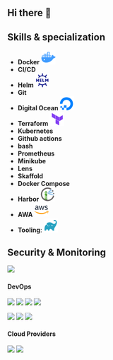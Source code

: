 ## Hi there 👋

## Skills & specialization

- **Docker** [![Docker](https://raw.githubusercontent.com/vladyslavvolkov/vladyslavvolkov/master/icons/docker.svg)](https://github.com/docker)
- **CI/CD**
- **Helm** [![Helm](https://raw.githubusercontent.com/vladyslavvolkov/vladyslavvolkov/master/icons/helm.svg)](https://github.com/helm)
- **Git**
- **Digital Ocean** [![DigitalOcean](https://raw.githubusercontent.com/vladyslavvolkov/vladyslavvolkov/master/icons/digitalocean.svg)](https://github.com/digitalocean)
- **Terraform** [![Terraform](https://raw.githubusercontent.com/vladyslavvolkov/vladyslavvolkov/master/icons/terraform.svg)](https://github.com/hashicorp/terraform)
- **Kubernetes**
- **Github actions**
- **bash**
- **Prometheus**
- **Minikube**
- **Lens**
- **Skaffold**
- **Docker Compose**
- **Harbor** [![Harbor](https://raw.githubusercontent.com/vladyslavvolkov/vladyslavvolkov/master/icons/harbor.svg)](https://github.com/harbor)
- **AWA** [![AWS](https://raw.githubusercontent.com/vladyslavvolkov/vladyslavvolkov/master/icons/aws.svg)](https://github.com/aws)
- **Tooling**: [![Gradle](https://raw.githubusercontent.com/vladyslavvolkov/vladyslavvolkov/master/icons/gradle.svg)](https://github.com/gradle)


## Security & Monitoring
![](https://img.shields.io/badge/Vault-Secrets_Storage-informational?style=flat-square&logo=vault&logoColor=white&color=2bbc8a)

#### DevOps
![](https://img.shields.io/badge/Github-Repository-informational?style=flat-square&logo=github&logoColor=white&color=2bbc8a)
![](https://img.shields.io/badge/Github_Actions-CI|CD-informational?style=flat-square&logo=githubactions&logoColor=white&color=2bbc8a)
![](https://img.shields.io/badge/Gitlab-Repository-informational?style=flat-square&logoColor=white&color=2bbc8a)
![](https://img.shields.io/badge/Gitlab_CI-CI|CD-informational?style=flat-square&logoColor=white&color=2bbc8a)

![](https://img.shields.io/badge/Terraform-IaaC-informational?style=flat-square&logo=terraform&logoColor=white&color=2bbc8a)
![](https://img.shields.io/badge/Docker-Containerisation-informational?style=flat-square&logo=docker&logoColor=white&color=2bbc8a)
![](https://img.shields.io/badge/Kubernetes-Orchestration-informational?style=flat-square&logo=kubernetes&logoColor=white&color=2bbc8a)

#### Cloud Providers
![](https://img.shields.io/badge/Digital_Ocean-Cloud-informational?style=flat-square&logo=digitalocean&logoColor=white&color=2bbc8a)
![](https://img.shields.io/badge/AWS-Cloud-informational?style=flat-square&logo=amazonaws&logoColor=white&color=2bbc8a)
